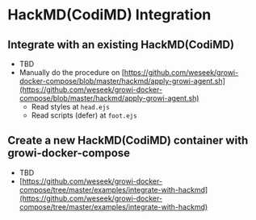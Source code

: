 # HackMD(CodiMD) Integration

## Integrate with an existing HackMD(CodiMD)

* TBD
* Manually do the procedure on [https://github.com/weseek/growi-docker-compose/blob/master/hackmd/apply-growi-agent.sh](https://github.com/weseek/growi-docker-compose/blob/master/hackmd/apply-growi-agent.sh)
  * Read styles at `head.ejs`
  * Read scripts \(defer\) at `foot.ejs`

## Create a new HackMD(CodiMD) container with growi-docker-compose

* TBD
* [https://github.com/weseek/growi-docker-compose/tree/master/examples/integrate-with-hackmd](https://github.com/weseek/growi-docker-compose/tree/master/examples/integrate-with-hackmd)




